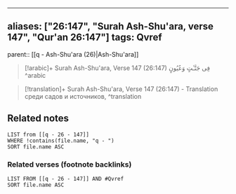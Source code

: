 
---
aliases: ["26:147", "Surah Ash-Shu'ara, verse 147", "Qur'an 26:147"]
tags: Qvref
---

parent:: [[q - Ash-Shu'ara (26)|Ash-Shu'ara]]

> [!arabic]+ Surah Ash-Shu'ara, Verse 147 (26:147)
> <span class="quran-arabic">فِى جَنَّـٰتٍ وَعُيُونٍ</span>
^arabic

> [!translation]+ Surah Ash-Shu'ara, Verse 147 (26:147) - Translation
> среди садов и источников,
^translation



## Related notes
```dataview
LIST from [[q - 26 - 147]]
WHERE !contains(file.name, "q - ")
SORT file.name ASC
```

### Related verses (footnote backlinks)
```dataview
LIST FROM [[q - 26 - 147]] AND #Qvref
SORT file.name ASC
```

